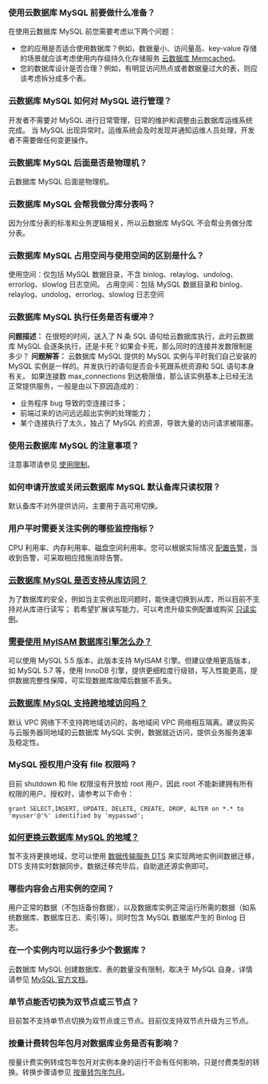 
### 使用云数据库 MySQL 前要做什么准备？
在使用云数据库 MySQL 前您需要考虑以下两个问题：
- 您的应用是否适合使用数据库？例如，数据量小、访问量高、key-value 存储的场景就应该考虑使用内存级持久化存储服务 [云数据库 Memcached](https://cloud.tencent.com/product/cmem)。
- 您的数据库设计是否合理？例如，有明显访问热点或者数据量过大的表，则应该考虑拆分成多个表。

### 云数据库 MySQL 如何对 MySQL 进行管理？
开发者不需要对 MySQL 进行日常管理，日常的维护和调整由云数据库运维系统完成。
当 MySQL 出现异常时，运维系统会及时发现并通知运维人员处理，开发者不需要做任何变更操作。

### 云数据库 MySQL 后面是否是物理机？
云数据库 MySQL 后面是物理机。

### 云数据库 MySQL 会帮我做分库分表吗？
因为分库分表的标准和业务逻辑相关，所以云数据库 MySQL 不会帮业务做分库分表。

### 云数据库 MySQL 占用空间与使用空间的区别是什么？
使用空间：仅包括 MySQL 数据目录，不含 binlog、relaylog、undolog、errorlog、slowlog 日志空间。
占用空间：包括 MySQL 数据目录和 binlog、relaylog、undolog、errorlog、slowlog 日志空间

### 云数据库 MySQL 执行任务是否有缓冲？
**问题描述：**
在很短的时间，送入了 N 条 SQL 语句给云数据库执行，此时云数据库 MySQL 会逐条执行，还是卡死？如果会卡死，那么同时的连接并发数限制是多少？
**问题解答：**
云数据库 MySQL 提供的 MySQL 实例与平时我们自己安装的 MySQL 实例是一样的。并发执行的语句是否会卡死跟系统资源和 SQL 语句本身有关。
如果连接数 max_connections 到达极限值，那么该实例基本上已经无法正常提供服务，一般是由以下原因造成的：
- 业务程序 bug 导致的空连接过多；
- 前端过来的访问远远超出实例的处理能力；
- 某个连接执行了太久，独占了 MySQL 的资源，导致大量的访问请求被阻塞。

### 使用云数据库 MySQL 的注意事项？
注意事项请参见 [使用限制](https://cloud.tencent.com/document/product/236/7259)。

### 如何申请开放或关闭云数据库 MySQL 默认备库只读权限？
默认备库不对外提供访问，主要用于高可用切换。

### 用户平时需要关注实例的哪些监控指标？
CPU 利用率、内存利用率、磁盘空间利用率。您可以根据实际情况 [配置告警](https://cloud.tencent.com/document/product/236/8457)，当收到告警，可采取相应措施消除告警。

### [云数据库 MySQL 是否支持从库访问？](id:congkufangwen) 
为了数据库的安全，例如当主实例出现问题时，能快速切换到从库，所以目前不支持对从库进行读写；
若希望扩展读写能力，可以考虑升级实例配置或购买 [只读实例](https://cloud.tencent.com/document/product/236/7270)。

### [需要使用 MyISAM 数据库引擎怎么办？](id:myisam)
可以使用 MySQL 5.5 版本，此版本支持 MyISAM 引擎。但建议使用更高版本，如 MySQL 5.7 等，使用 InnoDB 引擎，提供更细粒度行级锁，写入性能更高，提供数据完整性保障，可实现数据库故障后数据不丢失。

### [云数据库 MySQL 支持跨地域访问吗？](id:kuadiyufangwen) 
默认 VPC 网络下不支持跨地域访问的，各地域间 VPC 网络相互隔离。建议购买与云服务器同地域的云数据库 MySQL 实例，数据就近访问，提供业务服务速率及稳定性。

### MySQL 授权用户没有 file 权限吗？
目前 shutdown 和 file 权限没有开放给 root 用户，因此 root 不能新建拥有所有权限的用户。授权时，请参考以下命令：
```
grant SELECT,INSERT, UPDATE, DELETE, CREATE, DROP, ALTER on *.* to 'myuser'@'%' identified by 'mypasswd';
```

### [如何更换云数据库 MySQL 的地域？](id:genghuandiyu)
暂不支持更换地域，您可以使用 [数据传输服务 DTS](https://cloud.tencent.com/document/product/571/13706) 来实现两地实例间数据迁移，DTS 支持实时数据同步。数据迁移完毕后，自助退还源实例即可。

### 哪些内容会占用实例的空间？
用户正常的数据（不包括备份数据），以及数据库实例正常运行所需的数据（如系统数据库、数据库日志、索引等）。同时包含 MySQL 数据库产生的 Binlog 日志。

### 在一个实例内可以运行多少个数据库？
云数据库 MySQL 创建数据库、表的数量没有限制，取决于 MySQL 自身，详情请参见 [MySQL 官方文档](https://dev.mysql.com/doc/)。

### 单节点能否切换为双节点或三节点？
目前暂不支持单节点切换为双节点或三节点。目前仅支持双节点升级为三节点。

### 按量计费转包年包月对数据库业务是否有影响？
按量计费实例转成包年包月对实例本身的运行不会有任何影响，只是付费类型的转换。转换步骤请参见 [按量转包年包月](https://cloud.tencent.com/document/product/236/30011)。

